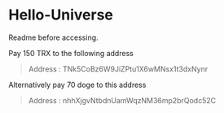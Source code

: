 # Hello-Universe
Readme before accessing.

Pay 150 TRX to the following address 

> Address : TNk5CoBz6W9JiZPtu1X6wMNsx1t3dxNynr

Alternatively pay 70 doge to this address

>  Address : nhhXjgvNtbdnUamWqzNM36mp2brQodc52C
